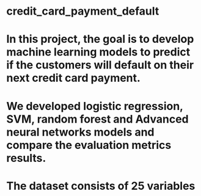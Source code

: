 # credit_card_payment_default
# In this project, the goal is to develop machine learning models to predict if the customers will default on their next credit card payment.
# We developed logistic regression, SVM, random forest and Advanced neural networks models and compare the evaluation metrics results.
# The dataset consists of 25 variables 
